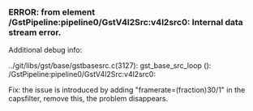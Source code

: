 ### ERROR: from element /GstPipeline:pipeline0/GstV4l2Src:v4l2src0: Internal data stream error.

Additional debug info:

../git/libs/gst/base/gstbasesrc.c(3127): gst_base_src_loop (): /GstPipeline:pipeline0/GstV4l2Src:v4l2src0:

Fix: the issue is introduced by adding "framerate=(fraction)30/1" in the capsfilter, remove this, the problem disappears.